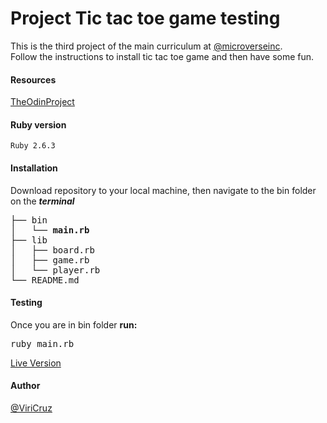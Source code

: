 # Project Tic tac toe game testing
This is the third project of the main curriculum at [@microverseinc](https://www.microverse.org/).<br>
Follow the instructions to install tic tac toe game and then have some fun.

#### Resources
[TheOdinProject](https://www.theodinproject.com/courses/ruby-programming/lessons/oop)

#### Ruby version
```
Ruby 2.6.3
```
#### Installation
Download repository to your local machine, then navigate to the bin folder on the **_terminal_**
<pre>
├── bin
│   └── <b>main.rb</b>
├── lib
│   ├── board.rb
│   ├── game.rb
│   └── player.rb
└── README.md
</pre>
#### Testing
Once you are in bin folder <b>run:</b>
<pre>
ruby main.rb
</pre>
[Live Version](https://repl.it/@ViriCruz/tic-tac-toe)



#### Author
[@ViriCruz](https://github.com/ViriCruz)
